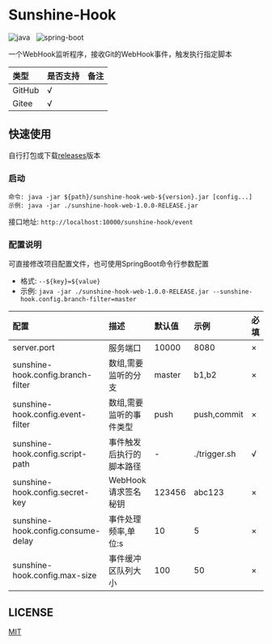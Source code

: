# Sunshine-Hook
![java](https://img.shields.io/badge/java-1.8-brightgreen)
&nbsp;
![spring-boot](https://img.shields.io/badge/spring--boot-2.3.8.RELEASE-green)

一个WebHook监听程序，接收Git的WebHook事件，触发执行指定脚本

|类型|是否支持|备注|
|:----|:----|:----|
|GitHub|√||
|Gitee|√||

## 快速使用
自行打包或下载[releases](https://github.com/DongyangHu/sunshine-hook/releases)版本
### 启动
```shell script
命令: java -jar ${path}/sunshine-hook-web-${version}.jar [config...]
示例: java -jar ./sunshine-hook-web-1.0.0-RELEASE.jar
```
接口地址: `http://localhost:10000/sunshine-hook/event`

### 配置说明
可直接修改项目配置文件，也可使用SpringBoot命令行参数配置
- 格式: `--${key}=${value}`
- 示例: `java -jar ./sunshine-hook-web-1.0.0-RELEASE.jar --sunshine-hook.config.branch-filter=master`

|配置|描述|默认值|示例|必填|
|:----|:----|:----|:----|:----|
|server.port|服务端口|10000|8080|×|
|sunshine-hook.config.branch-filter|数组,需要监听的分支|master|b1,b2|×|
|sunshine-hook.config.event-filter|数组,需要监听的事件类型|push|push,commit|×|
|sunshine-hook.config.script-path|事件触发后执行的脚本路径|-|./trigger.sh|√|
|sunshine-hook.config.secret-key|WebHook请求签名秘钥|123456|abc123|×|
|sunshine-hook.config.consume-delay|事件处理频率,单位:s|10|5|×|
|sunshine-hook.config.max-size|事件缓冲区队列大小|100|50|×|

## LICENSE
[MIT](https://github.com/DongyangHu/sunshine-hook/blob/master/LICENSE)